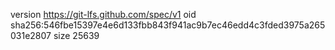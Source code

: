 version https://git-lfs.github.com/spec/v1
oid sha256:546fbe15397e4e6d133fbb843f941ac9b7ec46edd4c3fded3975a265031e2807
size 25639
